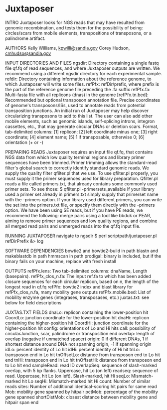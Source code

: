 # Juxtaposer

INTRO
Juxtaposer looks for NGS reads that may have resulted from genomic recombination, and tests them for the
 possibility of being: circles/scars from mobile elements, transpositions of transposons, or a palindrome artifact.

AUTHORS
Kelly Williams, kpwilli@sandia.gov
Corey Hudson, cmhudso@sandia.gov

INPUT DIRECTORIES AND FILES
ngsdir: Directory containing a single fastq file qf.fq of read sequences, and where Juxtaposer outputs are written.
 We recommend using a different ngsdir directory for each experimental sample.
refdir: Directory containing information about the reference genome, to which Juxtaposer will write some files.
refPfx: refDir/prefix, where prefix is the part of the reference genome file preceding the .fa suffix
refPfx.fa: Multi-fasta file with all replicons (dnas) in the genome
[refPfx.tn.bed]: Recommended but optional transposon annotation file. Precise coordinates of genome's
 transposons/ISs, used to annotate reads from potential transposition junctions. An initial run of Juxtaposer may
 help discover circularizing transposons to add to this list. The user can also add other mobile elements, such as
 genomic islands, self-splicing introns, integron cassettes, etc., that may generate circular DNAs or deletion scars.
 Format, tab-delimited columns: [1] replicon; [2] left coordinate minus one; [3] right coordinate; [4] element
  name; [5] 1 if transposable, otherwise 0; [6] orientation (+ or -)

PREPARING READS
Juxtaposer requires an input file qf.fq, that contains NGS data from which low quality terminal regions and library
 primer sequences have been trimmed. Primer trimming allows the standard-read filter's global search to correctly
 identify standard genomic reads. We supply the quality filter qfilter.pl that we use. To use qfilter.pl properly,
 you must supply it the primer sequences used for library preparation. Qfilter.pl reads a file called primers.txt,
 that already contains some commonly used primer sets. To see those:
 $ qfilter.pl -primersets_available
 If your library used a primer set already in primers.txt simply supply that primerset name with the -primers
 option. If your library used different primers, you can write the set into the primers.txt file, or specify them
 directly with the -primers option.
We have been using SE reads, but if you have PE reads, we recommend the following: merge pairs using a tool like
 bbduk or PEAR, aiming to remove primer sequences and low quality regions, and combine all merged read pairs and
 unmerged reads into the qf.fq input file.

RUNNING JUXTAPOSER
navigate to ngsdir
$ perl scriptpath/juxtaposer.pl refDirPrefix &> log

SOFTWARE DEPENDENCIES
bowtie2 and bowtie2-build in path
blastn and makeblastdb in path
hmmscan in path
prodigal: binary is included, but if the binary fails on your machine, replace with fresh install

OUTPUTS
refPfx.lens: Two tab-delimited columns: dnaName, Length (basepairs).
refPfx_clos_n.fa: The input ref.fa to which has been added closure sequences for each circular replicon, based
 on n, the length of the longest read in qf.fq
refPfx: bowtie2 index and blast library for refPfx_clos_n.fa, many mobility gene outputs
refPfx.mobile.bed: List of mobility enzyme genes (integrases, transposases, etc.)
juxtas.txt: see below for field descriptions

JUXTAS.TXT FIELDS
dnaLo: replicon containing the lower-position hit
CoordLo: junction coordinate for the lower-position hit
dnaHi: replicon containing the higher-position hit
CoordHi: junction coordinate for the higher-position hit
config: orientations of Lo and Hi hits
call: possibility of circularJunction, scar, palindrome or transposition end
overlap: length of overlap (negative if unmatched spacer)
origin: 0 if different DNAs, 1 if shortest distance around DNA not spanning origin, -1 if spanning origin
idLo: percent identity of Lo hit
idHi: percent identity of Hi hit
tnLo: transposon end in Lo hit
tnOffsetLo: distance from transposon end to Lo hit end
tnHi: transposon end in Lo hit
tnOffsetHi: distance from transposon end to Lo hit end
sampleRead: read ID
overlapSeq: sequence of slash-marked overlap, with 5 bp flanks. Uppercase, hit Lo (on left)
readseq: sequence of read. Uppercase, hit Lo (on left). Slash-marked, hit Hi
seqLo: Mismatch-marked hit Lo
seqHi: Mismatch-marked hit Hi
count: Number of similar reads
sites: Number of additional identical-scoring hit pairs for same read
Mob: mobility gene spanned by hitpair
pctMob: percentage of the mobility gene spanned
shortDistMob: closest distance between mobility gene and hitpair span end
